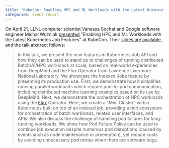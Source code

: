 ```yaml
---
title: "KubeCon: Enabling HPC and ML Workloads with the Latest Kubernetes Job Features"
categories: event-report
---
```


On April 21, LLNL computer scientist Vanessa Sochat and Google software engineer Michał Woźniak [presented](https://kccnceu2023.sched.com/event/1HyaG/enabling-hpc-and-ml-workloads-with-the-latest-kubernetes-job-features-michal-wozniak-google-vanessa-sochat-lawrence-livermore-national-laboratory) "Enabling HPC and ML Workloads with the Latest Kubernetes Job Features" at KubeCon. Their [slides are available](https://static.sched.com/hosted_files/kccnceu2023/c2/Enabling-HPC-ML-Workloads-Kubernetes-Jobs-Wozniak-Sochat.pdf), and the talk abstract follows:

> In this talk, we present the new features in Kubernetes Job API and how they can be used to stand up to challenges of running distributed Batch/AI/HPC workloads at scale, based on real-world experiences from DeepMind and the Flux Operator from Lawrence Livermore National Laboratory. We showcase the Indexed Jobs feature by presenting its production use. First, we demonstrate how it simplifies running parallel workloads which require pod-to-pod communication, including distributed machine learning examples based on its use by DeepMind. Next, we demonstrate the orchestration of HPC workloads using the [Flux](http://flux-framework.org/) Operator. Here, we create a "Mini Cluster" within Kubernetes built on top of an indexed job, providing a rich ecosystem for orchestration of batch workloads, related user interfaces, and APIs. We also discuss the challenge of handling pod failures for long-running workloads. We show how Pod Failure Policy can be used to continue job execution despite numerous pod disruptions (caused by events such as node maintenance or preemption), yet reduce costs by avoiding unnecessary pod retries when there are software bugs.
